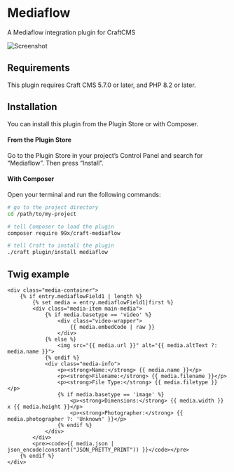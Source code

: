 # Mediaflow

A Mediaflow integration plugin for CraftCMS

 ![Screenshot](./docs/example-image-picker.avif)

## Requirements

This plugin requires Craft CMS 5.7.0 or later, and PHP 8.2 or later.

## Installation

You can install this plugin from the Plugin Store or with Composer.

#### From the Plugin Store

Go to the Plugin Store in your project’s Control Panel and search for “Mediaflow”. Then press “Install”.

#### With Composer

Open your terminal and run the following commands:

```bash
# go to the project directory
cd /path/to/my-project

# tell Composer to load the plugin
composer require 99x/craft-mediaflow

# tell Craft to install the plugin
./craft plugin/install mediaflow
```

## Twig example

```twig
<div class="media-container">
    {% if entry.mediaflowField1 | length %}
        {% set media = entry.mediaflowField1|first %}
        <div class="media-item main-media">
            {% if media.basetype == 'video' %}
                <div class="video-wrapper">
                    {{ media.embedCode | raw }}
                </div>
            {% else %}
                <img src="{{ media.url }}" alt="{{ media.altText ?: media.name }}">
            {% endif %}
            <div class="media-info">
                <p><strong>Name:</strong> {{ media.name }}</p>
                <p><strong>Filename:</strong> {{ media.filename }}</p>
                <p><strong>File Type:</strong> {{ media.filetype }}</p>
                {% if media.basetype == 'image' %}
                    <p><strong>Dimensions:</strong> {{ media.width }} x {{ media.height }}</p>
                    <p><strong>Photographer:</strong> {{ media.photographer ?: 'Unknown' }}</p>
                {% endif %}
            </div>
        </div>
        <pre><code>{{ media.json | json_encode(constant("JSON_PRETTY_PRINT")) }}</code></pre>
    {% endif %}
</div>
```